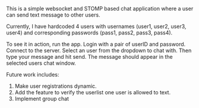 This is a simple websocket and STOMP based chat application where a user can send text message to other users.

Currently, I have hardcoded 4 users with usernames (user1, user2, user3, user4) and corresponding passwords (pass1, pass2, pass3, pass4). 

To see it in action, run the app. Login with a pair of userID and password. Connect to the server. Select an user from the dropdown to chat with. Then type your message and hit send. The message should appear in the selected users chat window.

Future work includes:
1. Make user registrations dynamic.
2. Add the feature to verify the userlist one user is allowed to text.
3. Implement group chat
